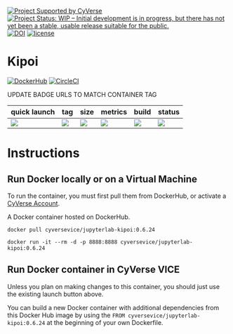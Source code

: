  [![Project Supported by CyVerse](https://img.shields.io/badge/Supported%20by-CyVerse-blue.svg)](https://learning.cyverse.org/projects/vice/en/latest/) [![Project Status: WIP – Initial development is in progress, but there has not yet been a stable, usable release suitable for the public.](https://www.repostatus.org/badges/latest/wip.svg)](https://www.repostatus.org/#wip) [![DOI](https://zenodo.org/badge/DOI/10.5281/zenodo.3246932.svg)](https://doi.org/10.5281/zenodo.3246932) [![license](https://img.shields.io/badge/license-GPLv3-blue.svg)](https://opensource.org/licenses/GPL-3.0)  

 # Kipoi
 
[![DockerHub](https://img.shields.io/badge/DockerHub-brightgreen.svg?style=popout&logo=Docker)](https://hub.docker.com/r/cyversevice/jupyterlab-kipoi) [![CircleCI](https://circleci.com/gh/cyverse-vice/jupyterlab-kipoi.svg?style=svg)](https://circleci.com/gh/cyverse-vice/jupyterlab-kipoi) 

UPDATE BADGE URLS TO MATCH CONTAINER TAG

quick launch | tag | size | metrics | build | status |  
------------ | --- | ---- | ------- | ------|--------|
<a href="https://de.cyverse.org/de/?type=quick-launch&quick-launch-id=19f6a94b-71b6-4034-a7a5-40f7bea0b85b&app-id=75773c76-8ee1-11e9-907f-008cfa5ae621" target="_blank"><img src="https://de.cyverse.org/Powered-By-CyVerse-blue.svg"></a> | [![](https://images.microbadger.com/badges/version/cyversevice/jupyterlab-kipoi.svg)](https://microbadger.com/images/cyversevice/jupyterlab-kipoi:0.6.24) |  [![](https://images.microbadger.com/badges/image/cyversevice/jupyterlab-kipoi.svg)](https://microbadger.com/images/cyversevice/jupyterlab-kipoi:0.6.24) | [![](https://img.shields.io/docker/pulls/cyversevice/jupyterlab-kipoi.svg)](https://hub.docker.com/r/cyversevice/jupyterlab-kipoi:0.6.24)  |  [![](https://img.shields.io/docker/cloud/automated/cyversevice/jupyterlab-kipoi.svg)](https://hub.docker.com/r/cyversevice/jupyterlab-kipoi/builds) | [![](https://img.shields.io/docker/build/cyversevice/jupyterlab-kipoi.svg)](https://hub.docker.com/r/cyversevice/jupyterlab-kipoi)

# Instructions

## Run Docker locally or on a Virtual Machine

To run the container, you must first pull them from DockerHub, or activate a [CyVerse Account](https://user.cyverse.org/services/mine).

A Docker container hosted on DockerHub.

```
docker pull cyversevice/jupyterlab-kipoi:0.6.24
```

```
docker run -it --rm -d -p 8888:8888 cyversevice/jupyterlab-kipoi:0.6.24
```

## Run Docker container in CyVerse VICE

Unless you plan on making changes to this container, you should just use the existing launch button above.

You can build a new Docker container with additional dependencies from this Docker Hub image by using the `FROM cyversevice/jupyterlab-kipoi:0.6.24` at the beginning of your own Dockerfile.
